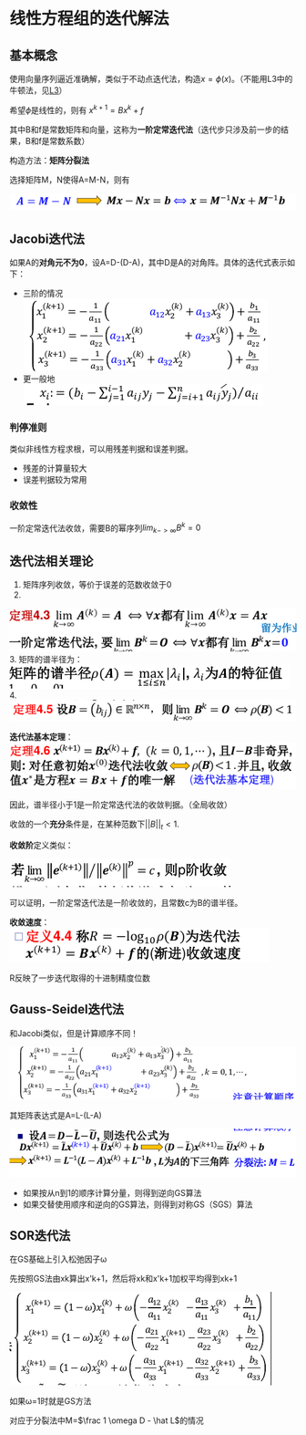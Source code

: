 # 线性方程组的迭代解法

## 基本概念

使用向量序列逼近准确解，类似于不动点迭代法，构造$x=\phi(x)$。（不能用L3中的牛顿法，见[L3](Lecture%203.md)）

希望$\phi$是线性的，则有 $x^{k+1}=Bx^k+f$

其中B和f是常数矩阵和向量，这称为**一阶定常迭代法**（迭代步只涉及前一步的结果，B和f是常数系数）

构造方法：**矩阵分裂法**

选择矩阵M，N使得A=M-N，则有

![](_v_images/20200325111436599_242604954.png)

## Jacobi迭代法

如果A的**对角元不为0**，设A=D-(D-A)，其中D是A的对角阵。具体的迭代式表示如下：

- 三阶的情况
![](_v_images/20200325111736955_886831905.png)
- 更一般地
![](_v_images/20200325111847012_323866957.png)

### 判停准则

类似非线性方程求根，可以用残差判据和误差判据。

- 残差的计算量较大
- 误差判据较为常用

### 收敛性

一阶定常迭代法收敛，需要B的幂序列$lim_{k->\infty}B^k=0$

## 迭代法相关理论

1. 矩阵序列收敛，等价于误差的范数收敛于0
2. 
![](_v_images/20200325114339287_1181886458.png)
3. 矩阵的谱半径为：
![](_v_images/20200325114310180_1848414834.png)
4. 
![](_v_images/20200325114706844_790647916.png)


**迭代法基本定理**：
![](_v_images/20200325114838176_286178752.png)

因此，谱半径小于1是一阶定常迭代法的收敛判据。（全局收敛）

收敛的一个**充分**条件是，在某种范数下$||B||_t<1$.

**收敛阶**定义类似：

![](_v_images/20200325115552417_1519720288.png)

可以证明，一阶定常迭代法是一阶收敛的，且常数c为B的谱半径。

**收敛速度**：
![](_v_images/20200325115650639_376640528.png)

R反映了一步迭代取得的十进制精度位数

## Gauss-Seidel迭代法

和Jacobi类似，但是计算顺序不同！

![](_v_images/20200325115816817_218371586.png)

其矩阵表达式是A=L-(L-A)

![](_v_images/20200325120118363_1165088330.png)

- 如果按从n到1的顺序计算分量，则得到逆向GS算法
- 如果交替使用顺序和逆向的GS算法，则得到对称GS（SGS）算法

## SOR迭代法

在GS基础上引入松弛因子ω

先按照GS法由xk算出x'k+1，然后将xk和x'k+1加权平均得到xk+1

![](_v_images/20200325120649137_1677029794.png)

如果ω=1时就是GS方法

对应于分裂法中M=$\frac 1 \omega D - \hat L$的情况